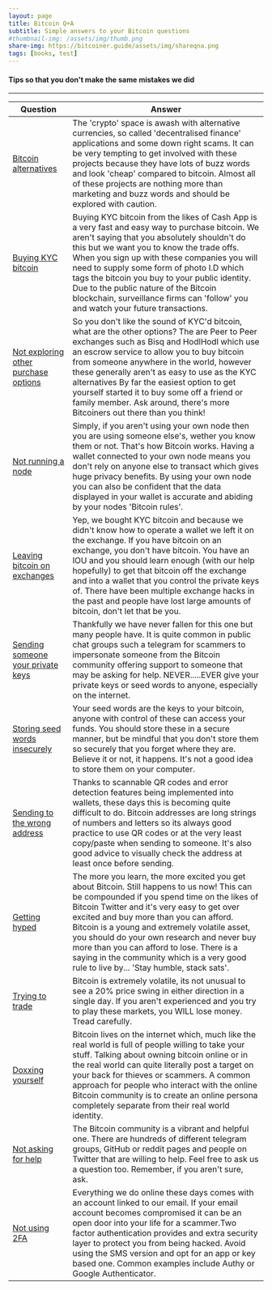 ```yaml
---
layout: page
title: Bitcoin Q+A
subtitle: Simple answers to your Bitcoin questions
#thumbnail-img: /assets/img/thumb.png
share-img: https://bitcoiner.guide/assets/img/shareqna.png
tags: [books, test]
---
```


#### Tips so that you don't make the same mistakes we did

***

| Question                                                   | Answer                                                                             |
|------------------------------------------------------------|------------------------------------------------------------------------------------|  
| [Bitcoin alternatives]() | The 'crypto' space is awash with alternative currencies, so called 'decentralised finance' applications and some down right scams. It can be very tempting to get involved with these projects because they have lots of buzz words and look 'cheap' compared to bitcoin. Almost all of these projects are nothing more than marketing and buzz words and should be explored with caution. |
| [Buying KYC bitcoin]() | Buying KYC bitcoin from the likes of Cash App is a very fast and easy way to purchase bitcoin. We aren't saying that you absolutely shouldn't do this but we want you to know the trade offs. When you sign up with these companies you will need to supply some form of photo I.D which tags the bitcoin you buy to your public identity. Due to the public nature of the Bitcoin blockchain, surveillance firms can 'follow' you and watch your future transactions. |
| [Not exploring other purchase options]() | So you don't like the sound of KYC'd bitcoin, what are the other options? The are Peer to Peer exchanges such as Bisq and HodlHodl which use an escrow service to allow you to buy bitcoin from someone anywhere in the world, however these generally aren't as easy to use as the KYC alternatives By far the easiest option to get yourself started it to buy some off a friend or family member. Ask around, there's more Bitcoiners out there than you think! |
| [Not running a node]() | Simply, if you aren't using your own node then you are using someone else's, wether you know them or not. That's how Bitcoin works. Having a wallet connected to your own node means you don't rely on anyone else to transact which gives huge privacy benefits. By using your own node you can also be confident that the data displayed in your wallet is accurate and abiding by your nodes 'Bitcoin rules'. |
| [Leaving bitcoin on exchanges]() |  Yep, we bought KYC bitcoin and because we didn't know how to operate a wallet we left it on the exchange. If you have bitcoin on an exchange, you don't have bitcoin. You have an IOU and you should learn enough (with our help hopefully) to get that bitcoin off the exchange and into a wallet that you control the private keys of. There have been multiple exchange hacks in the past and people have lost large amounts of bitcoin, don't let that be you. |
| [Sending someone your private keys]() | Thankfully we have never fallen for this one but many people have. It is quite common in public chat groups such a telegram for scammers to impersonate someone from the Bitcoin community offering support to someone that may be asking for help. NEVER.....EVER give your private keys or seed words to anyone, especially on the internet. |
| [Storing seed words insecurely]() | Your seed words are the keys to your bitcoin, anyone with control of these can access your funds. You should store these in a secure manner, but be mindful that you don't store them so securely that you forget where they are. Believe it or not, it happens. It's not a good idea to store them on your computer. |
| [Sending to the wrong address]() | Thanks to scannable QR codes and error detection features being implemented into wallets, these days this is becoming quite difficult to do. Bitcoin addresses are long strings of numbers and letters so its always good practice to use QR codes or at the very least copy/paste when sending to someone. It's also good advice to visually check the address at least once before sending. |
| [Getting hyped]() | The more you learn, the more excited you get about Bitcoin. Still happens to us now! This can be compounded if you spend time on the likes of Bitcoin Twitter and it's very easy to get over excited and buy more than you can afford. Bitcoin is a young and extremely volatile asset, you should do your own research and never buy more than you can afford to lose. There is a saying in the community which is a very good rule to live by... 'Stay humble, stack sats'. |
| [Trying to trade]() | Bitcoin is extremely volatile, its not unusual to see a 20% price swing in either direction in a single day. If you aren't experienced and you try to play these markets, you WILL lose money. Tread carefully. |
| [Doxxing yourself]() | Bitcoin lives on the internet which, much like the real world is full of people willing to take your stuff. Talking about owning bitcoin online or in the real world can quite literally post a target on your back for thieves or scammers. A common approach for people who interact with the online Bitcoin community is to create an online persona completely separate from their real world identity. |
| [Not asking for help]() | The Bitcoin community is a vibrant and helpful one. There are hundreds of different telegram groups, GitHub or reddit pages and people on Twitter that are willing to help. Feel free to ask us a question too. Remember, if you aren't sure, ask. |
| [Not using 2FA]() | Everything we do online these days comes with an account linked to our email. If your email account becomes compromised it can be an open door into your life for a scammer.Two factor authentication provides and extra security layer to protect you from being hacked. Avoid using the SMS version and opt for an app or key based one. Common examples include Authy or Google Authenticator. |   
    
    

